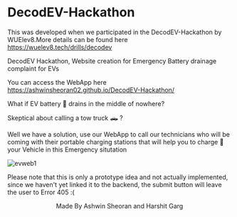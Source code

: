 # DecodEV-Hackathon

This was developed when we participated in the DecodEV-Hackathon by WUElev8.More details can be found here https://wuelev8.tech/drills/decodev

DecodEV Hackathon, Website creation for Emergency Battery drainage complaint for EVs

You can access the WebApp here https://ashwinsheoran02.github.io/DecodEV-Hackathon/


What if EV battery :battery: drains in the middle of nowhere?

Skeptical about calling a tow truck :pickup_truck: ?

Well we have a solution, use our WebApp to call our technicians who will be coming with their portable charging stations that will help you to charge 
:electric_plug: your Vehicle in this Emergency situtation


![evweb1](https://user-images.githubusercontent.com/88393756/189523799-22929c05-69ec-4946-942d-6e29b71720e0.jpg)

Please note that this is only a prototype idea and not actually implemented, since we haven't yet linked it to the backend, the submit button will leave the user to Error 405 :(
<p align="center">
 Made By Ashwin Sheoran and Harshit Garg 
